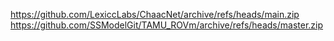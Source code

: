 https://github.com/LexiccLabs/ChaacNet/archive/refs/heads/main.zip
https://github.com/SSModelGit/TAMU_ROVm/archive/refs/heads/master.zip
